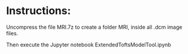 # Instructions:

Uncompress the file MRI.7z to create a folder MRI, inside all .dcm image files. 

Then execute the Jupyter notebook ExtendedToftsModelTool.ipynb

